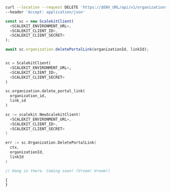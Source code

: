 <CodeWithHeader method="delete" endpoint="/api/v1/organizations/{id}/portal_links/{link_id}">

<Tabs groupId="tech-stack" querystring>
<TabItem value="curl" label="cURL">

```bash showLineNumbers
curl --location --request DELETE 'https://$ENV_URL/api/v1/organizations/{id}/portal_links' \
--header 'Accept: application/json'
```

</TabItem>
<TabItem value="nodejs" label="Node.js">

```js showLineNumbers
const sc = new ScalekitClient(
  <SCALEKIT_ENVIRONMENT_URL>,
  <SCALEKIT_CLIENT_ID>,
  <SCALEKIT_CLIENT_SECRET>
);

await sc.organization.deletePortalLink(organizationId, linkId);
```

</TabItem>
<TabItem value="py" label="Python">

```python showLineNumbers

sc = ScalekitClient(
  <SCALEKIT_ENVIRONMENT_URL>,
  <SCALEKIT_CLIENT_ID>,
  <SCALEKIT_CLIENT_SECRET>
)

sc.organization.delete_portal_link(
  organization_id,
  link_id
)

```

</TabItem>
<TabItem value="golang" label="Go">

```go showLineNumbers
sc := scalekit.NewScalekitClient(
  <SCALEKIT_ENVIRONMENT_URL>,
  <SCALEKIT_CLIENT_ID>,
  <SCALEKIT_CLIENT_SECRET>
)

err := sc.Organization.DeletePortalLink(
  ctx,
  organizationId,
  linkId
)
```

</TabItem>

<TabItem value="java" label="Java">

```java
// Hang in there. Coming soon! (Vroom! Vroom!)
```

</TabItem>
</Tabs>
</CodeWithHeader>
<CodeWithHeader title="Response">

```js
{
}
```

</CodeWithHeader>
